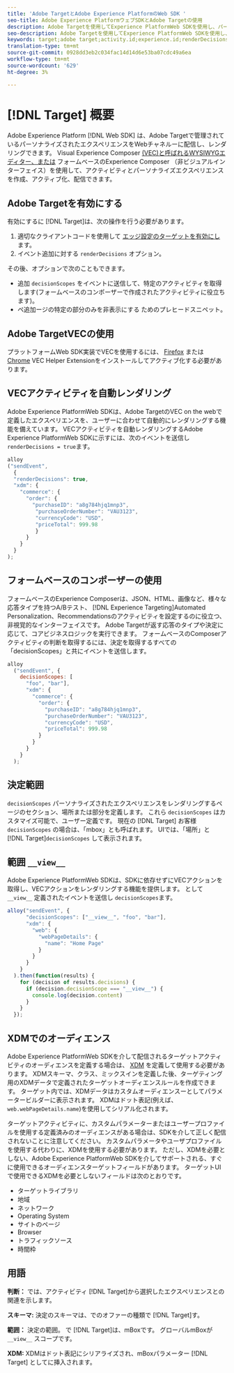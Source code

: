 ```yaml
---
title: 'Adobe TargetとAdobe Experience PlatformのWeb SDK '
seo-title: Adobe Experience PlatformウェブSDKとAdobe Targetの使用
description: Adobe Targetを使用してExperience PlatformWeb SDKを使用し、パーソナライズされたコンテンツをレンダリングする方法を学びます
seo-description: Adobe Targetを使用してExperience PlatformWeb SDKを使用し、パーソナライズされたコンテンツをレンダリングする方法を学びます
keywords: target;adobe target;activity.id;experience.id;renderDecisions;decisionScopes;prehiding snippet;vec;Form-Based Experience Composer;xdm;audiences;decisions;scope;schema;
translation-type: tm+mt
source-git-commit: 0928dd3eb2c034fac14d14d6e53ba07cdc49a6ea
workflow-type: tm+mt
source-wordcount: '629'
ht-degree: 3%

---
```



# [!DNL Target] 概要

Adobe Experience Platform [!DNL Web SDK] は、Adobe Targetで管理されているパーソナライズされたエクスペリエンスをWebチャネルーに配信し、レンダリングできます。 Visual Experience Composer [(VEC)と呼ばれるWYSIWYGエディター、または](https://docs.adobe.com/content/help/en/target/using/experiences/vec/visual-experience-composer.html) フォームベースのExperience Composer [](https://docs.adobe.com/content/help/en/target/using/experiences/form-experience-composer.html)（非ビジュアルインターフェイス）を使用して、アクティビティとパーソナライズエクスペリエンスを作成、アクティブ化、配信できます。

## Adobe Targetを有効にする

有効にするに [!DNL Target]は、次の操作を行う必要があります。

1. 適切なクライアントコードを使用して [エッジ設定のターゲットを有効にし](../../fundamentals/edge-configuration.md) ます。
1. イベント追加に対する `renderDecisions` オプション。

その後、オプションで次のこともできます。

* 追加 `decisionScopes` をイベントに送信して、特定のアクティビティを取得します(フォームベースのコンポーザーで作成されたアクティビティに役立ちます)。
* ペ追加ージの特定の部分のみを非表示にする [](../manage-flicker.md) ためのプレヒードスニペット。

## Adobe TargetVECの使用

プラットフォームWeb SDK実装でVECを使用するには、 [Firefox](https://addons.mozilla.org/en-US/firefox/addon/adobe-target-vec-helper/) または [Chrome](https://chrome.google.com/webstore/detail/adobe-target-vec-helper/ggjpideecfnbipkacplkhhaflkdjagak) VEC Helper Extensionをインストールしてアクティブ化する必要があります。

## VECアクティビティを自動レンダリング

Adobe Experience PlatformWeb SDKは、Adobe TargetのVEC on the webで定義したエクスペリエンスを、ユーザーに合わせて自動的にレンダリングする機能を備えています。 VECアクティビティを自動レンダリングするAdobe Experience PlatformWeb SDKに示すには、次のイベントを送信し `renderDecisions = true`ます。

```javascript
alloy
("sendEvent", 
  { 
  "renderDecisions": true, 
  "xdm": {
    "commerce": { 
      "order": {
        "purchaseID": "a8g784hjq1mnp3", 
         "purchaseOrderNumber": "VAU3123", 
         "currencyCode": "USD", 
         "priceTotal": 999.98 
         } 
      } 
    }
  }
);
```

## フォームベースのコンポーザーの使用

フォームベースのExperience Composerは、JSON、HTML、画像など、様々な応答タイプを持つA/Bテスト、 [!DNL Experience Targeting]Automated Personalization、Recommendationsのアクティビティを設定するのに役立つ、非視覚的なインターフェイスです。 Adobe Targetが返す応答のタイプや決定に応じて、コアビジネスロジックを実行できます。 フォームベースのComposerアクティビティの判断を取得するには、決定を取得するすべての「decisionScopes」と共にイベントを送信します。

```javascript
alloy
  ("sendEvent", { 
    decisionScopes: [
      "foo", "bar"], 
      "xdm": {
        "commerce": { 
          "order": { 
            "purchaseID": "a8g784hjq1mnp3", 
            "purchaseOrderNumber": "VAU3123", 
            "currencyCode": "USD", 
            "priceTotal": 999.98 
          } 
        } 
      } 
    }
  );
```

## 決定範囲

`decisionScopes` パーソナライズされたエクスペリエンスをレンダリングするページのセクション、場所または部分を定義します。 これら `decisionScopes` はカスタマイズ可能で、ユーザー定義です。 現在の [!DNL Target] お客様 `decisionScopes` の場合は、「mbox」とも呼ばれます。 UIでは、「場所」と [!DNL Target]`decisionScopes` して表示されます。

## 範囲 `__view__`

Adobe Experience PlatformWeb SDKは、SDKに依存せずにVECアクションを取得し、VECアクションをレンダリングする機能を提供します。 として `__view__` 定義されたイベントを送信し `decisionScopes`ます。

```javascript
alloy("sendEvent", {
      "decisionScopes": ["__view__", "foo", "bar"], 
      "xdm": { 
        "web": { 
          "webPageDetails": { 
            "name": "Home Page"
          }
        } 
      }
    }
  ).then(function(results) {
    for (decision of results.decisions) {
      if (decision.decisionScope === "__view__") {
        console.log(decision.content)
      }
    }
  });
```

## XDMでのオーディエンス

Adobe Experience PlatformWeb SDKを介して配信されるターゲットアクティビティのオーディエンスを定義する場合は、 [XDM](https://docs.adobe.com/content/help/ja-JP/experience-platform/xdm/home.html) を定義して使用する必要があります。 XDMスキーマ、クラス、ミックスインを定義した後、ターゲティング用のXDMデータで定義されたターゲットオーディエンスルールを作成できます。 ターゲット内では、XDMデータはカスタムオーディエンスーとしてパラメータービルダーに表示されます。 XDMはドット表記(例えば、 `web.webPageDetails.name`)を使用してシリアル化されます。

ターゲットアクティビティに、カスタムパラメーターまたはユーザープロファイルを使用する定義済みのオーディエンスがある場合は、SDKを介して正しく配信されないことに注意してください。 カスタムパラメータやユーザプロファイルを使用する代わりに、XDMを使用する必要があります。 ただし、XDMを必要としない、Adobe Experience PlatformWeb SDKを介してサポートされる、すぐに使用できるオーディエンスターゲットフィールドがあります。 ターゲットUIで使用できるXDMを必要としないフィールドは次のとおりです。

* ターゲットライブラリ
* 地域
* ネットワーク
* Operating System
* サイトのページ
* Browser
* トラフィックソース
* 時間枠

## 用語

__判断：__ では、アクティビティ [!DNL Target]から選択したエクスペリエンスとの関連を示します。

__スキーマ:__ 決定のスキーマは、でのオファーの種類で [!DNL Target]す。

__範囲：__ 決定の範囲。 で [!DNL Target]は、mBoxです。 グローバルmBoxが `__view__` スコープです。

__XDM:__ XDMはドット表記にシリアライズされ、mBoxパラメーター [!DNL Target] としてに挿入されます。
